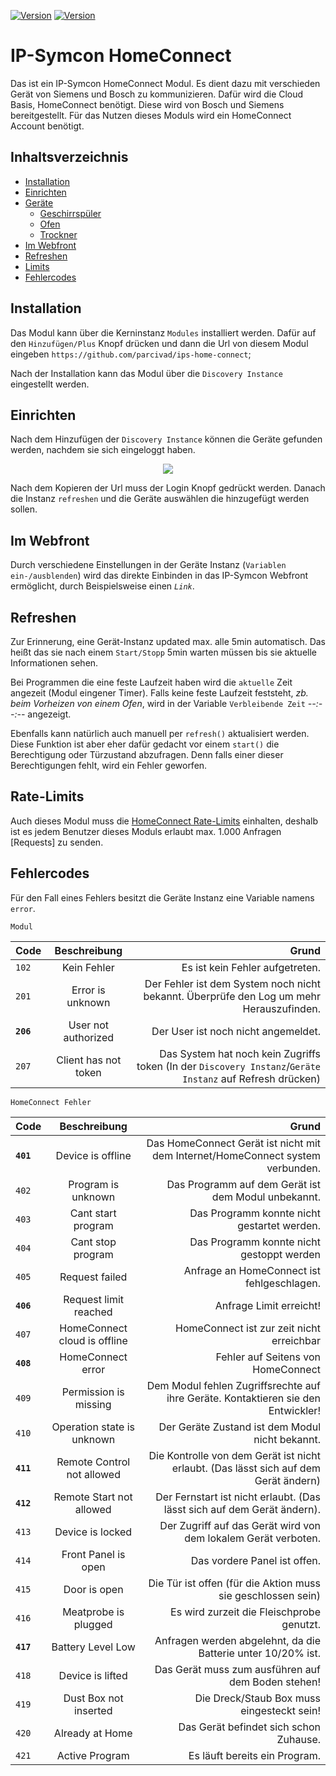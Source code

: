 [![Version](https://img.shields.io/badge/Symcon-PHP--Modul-red.svg)](https://www.symcon.de/service/dokumentation/entwicklerbereich/sdk-tools/sdk-php/)
[![Version](https://img.shields.io/badge/Symcon%20Version-5.0%20%3E-blue.svg)](https://www.symcon.de/produkt/)

# IP-Symcon HomeConnect
Das ist ein IP-Symcon HomeConnect Modul. Es dient dazu mit verschieden Gerät von Siemens und Bosch zu kommunizieren. Dafür wird die Cloud Basis, HomeConnect benötigt.
Diese wird von Bosch und Siemens bereitgestellt.
Für das Nutzen dieses Moduls wird ein HomeConnect Account benötigt.

## Inhaltsverzeichnis

- [Installation](#installation)
- [Einrichten](#einrichten)
- [Geräte](#inhaltsverzeichnis)
	- [Geschirrspüler](https://github.com/LegendDragon11/ips-home-connect/blob/main/HomeConnect%20Dishwasher/Geschirrspüler.md)
	- [Ofen](https://github.com/LegendDragon11/ips-home-connect/blob/main/HomeConnect%20Oven/Ofen.md)
	- [Trockner](https://github.com/parcivad/ips-home-connect/blob/main/HomeConnect%20Dryer/Trockner.md)
- [Im Webfront](#im-webfront)
- [Refreshen](#refreshen)
- [Limits](#rate-limits)
- [Fehlercodes](#fehlercodes)

## Installation 
Das Modul kann über die Kerninstanz `Modules` installiert werden. Dafür auf den `Hinzufügen/Plus` Knopf drücken und dann die Url von 
diesem Modul eingeben `https://github.com/parcivad/ips-home-connect`;

Nach der Installation kann das Modul über die ``Discovery Instance`` eingestellt werden.

## Einrichten
Nach dem Hinzufügen der ``Discovery Instance`` können die Geräte gefunden werden, nachdem sie sich eingeloggt haben.

<p align="center">
  <img width="auto" height="auto" src="https://github.com/parcivad/img/blob/main/Home%20Connect%20Login.png">
</p>

Nach dem Kopieren der Url muss der Login Knopf gedrückt werden. Danach die Instanz ``refreshen`` und die Geräte auswählen die
hinzugefügt werden sollen.

## Im Webfront
Durch verschiedene Einstellungen in der Geräte Instanz (`Variablen ein-/ausblenden`) wird das direkte Einbinden in das
IP-Symcon Webfront ermöglicht, durch Beispielsweise einen *`Link`*.

## Refreshen
Zur Erinnerung, eine Gerät-Instanz updated max. alle 5min automatisch. Das heißt das sie nach einem ``Start/Stopp`` 5min
warten müssen bis sie aktuelle Informationen sehen.

Bei Programmen die eine feste Laufzeit haben wird die ``aktuelle`` Zeit angezeit (Modul eingener Timer). Falls keine feste
Laufzeit feststeht, *zb. beim Vorheizen von einem Ofen*, wird in der Variable `Verbleibende Zeit` *--:--:--* angezeigt.

Ebenfalls kann natürlich auch manuell per ``refresh()`` aktualisiert werden. Diese Funktion ist aber eher dafür gedacht
vor einem ``start()`` die Berechtigung oder Türzustand abzufragen. Denn falls einer dieser Berechtigungen fehlt, wird ein Fehler
geworfen.

## Rate-Limits
Auch dieses Modul muss die [HomeConnect Rate-Limits](https://api-docs.home-connect.com/general?#rate-limiting) einhalten, deshalb ist es jedem Benutzer dieses Moduls erlaubt max. 1.000 Anfragen [Requests] zu senden.

## Fehlercodes
Für den Fall eines Fehlers besitzt die Geräte Instanz eine Variable namens `error`.

```Modul```

Code | Beschreibung | Grund
:--- | :---: | ---:
`102` | Kein Fehler | Es ist kein Fehler aufgetreten.
`201` | Error is unknown | Der Fehler ist dem System noch nicht bekannt. Überprüfe den Log um mehr Herauszufinden.
**`206`** | User not authorized | Der User ist noch nicht angemeldet.
`207` | Client has not token | Das System hat noch kein Zugriffs token (In der `Discovery Instanz`/`Geräte Instanz` auf Refresh drücken)

```HomeConnect Fehler```

Code | Beschreibung | Grund
:--- | :---: | ---:
**`401`** | Device is offline | Das HomeConnect Gerät ist nicht mit dem Internet/HomeConnect system verbunden.
`402` | Program is unknown | Das Programm auf dem Gerät ist dem Modul unbekannt.
`403` | Cant start program | Das Programm konnte nicht gestartet werden.
`404` | Cant stop program | Das Programm konnte nicht gestoppt werden
`405` | Request failed  | Anfrage an HomeConnect ist fehlgeschlagen.
**`406`** | Request limit reached | Anfrage Limit erreicht!
`407` | HomeConnect cloud is offline | HomeConnect ist zur zeit nicht erreichbar
**`408`** | HomeConnect error | Fehler auf Seitens von HomeConnect
`409` | Permission is missing | Dem Modul fehlen Zugriffsrechte auf ihre Geräte. Kontaktieren sie den Entwickler!
`410` | Operation state is unknown  | Der Geräte Zustand ist dem Modul nicht bekannt.
**`411`** | Remote Control not allowed  | Die Kontrolle von dem Gerät ist nicht erlaubt. (Das lässt sich auf dem Gerät ändern)
**`412`** | Remote Start not allowed  | Der Fernstart ist nicht erlaubt. (Das lässt sich auf dem Gerät ändern).
`413` | Device is locked  | Der Zugriff auf das Gerät wird von dem lokalem Gerät verboten.
`414` | Front Panel is open  | Das vordere Panel ist offen.
`415` | Door is open  | Die Tür ist offen (für die Aktion muss sie geschlossen sein)
`416` | Meatprobe is plugged  | Es wird zurzeit die Fleischprobe genutzt.
**`417`** | Battery Level Low | Anfragen werden abgelehnt, da die Batterie unter 10/20% ist.
`418` | Device is lifted | Das Gerät muss zum ausführen auf dem Boden stehen!
`419` | Dust Box not inserted | Die Dreck/Staub Box muss eingesteckt sein!
`420` | Already at Home | Das Gerät befindet sich schon Zuhause.
`421` | Active Program | Es läuft bereits ein Program. 
